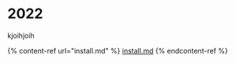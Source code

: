 # 2022

kjoihjoih

{% content-ref url="install.md" %}
[install.md](install.md)
{% endcontent-ref %}

